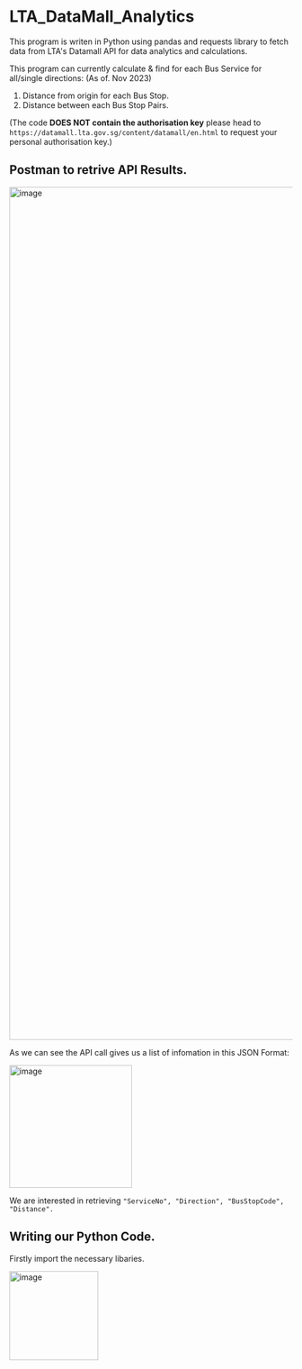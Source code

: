 # LTA_DataMall_Analytics

This program is writen in Python using pandas and requests library to fetch data from LTA's Datamall API for data analytics and calculations. 

This program can currently calculate & find for each Bus Service for all/single directions: (As of. Nov 2023)
1. Distance from origin for each Bus Stop.
2. Distance between each Bus Stop Pairs.

(The code **DOES NOT contain the authorisation key** please head to `https://datamall.lta.gov.sg/content/datamall/en.html` to request your personal authorisation key.)

## Postman to retrive API Results.
<img width="1515" alt="image" src="https://github.com/caizhitan/Bus_Retrival_API/assets/150103035/054151dd-faa7-4207-8d0f-497bb3ca5e26">

As we can see the API call gives us a list of infomation in this JSON Format:

<img width="218" alt="image" src="https://github.com/caizhitan/Bus_Retrival_API/assets/150103035/1328be07-cc66-4c24-a638-68fb3f54090e">

We are interested in retrieving `"ServiceNo", "Direction", "BusStopCode", "Distance".`

## Writing our Python Code.
Firstly import the necessary libaries. 

<img width="158" alt="image" src="https://github.com/caizhitan/Bus_Retrival_API/assets/150103035/643a58a3-b149-4601-b232-7a5f04098af3">
